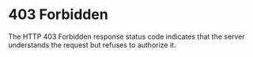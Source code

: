 # 403 Forbidden

The HTTP 403 Forbidden response status code indicates that the server understands the request but refuses to authorize it.
